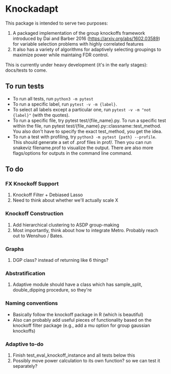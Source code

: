 # Knockadapt

This package is intended to serve two purposes:
1. A packaged implementation of the group knockoffs framework introduced by Dai and Barber 2016 (https://arxiv.org/abs/1602.03589) for variable selection problems with highly correlated features
2. It also has a variety of algorithms for adaptively selecting groupings to maximize power while maintaing FDR control.

This is currently under heavy development (it's in the early stages): docs/tests to come.

## To run tests

- To run all tests, run ``python3 -m pytest`` 
- To run a specific label, run ``pytest -v -m {label}``.
- To select all labels except a particular one, run ``pytest -v -m "not {label}"`` (with the quotes).
- To run a specific file, try pytest test/{file_name}.py. To run a specific test within the file, run pytest test/{file_name}.py::classname::test_method. You also don't have to specify
the exact test_method, you get the idea.
- To run a test with profiling, try ``python3 -m pytest {path} --profile``. This should generate a set of .prof files in prof/. Then you can run snakeviz filename.prof to visualize the output.
There are also more flags/options for outputs in the command line command.

## To do

### FX Knockoff Support

1. Knockoff Filter + Debiased Lasso
2. Need to think about whether we'll actually scale X

### Knockoff Construction

1. Add hierarchical clustering to ASDP group-making
2. Most importantly, think about how to integrate Metro.
Probably reach out to Wenshuo / Bates. 

### Graphs

1. DGP class? instead of returning like 6 things?

### Abstratification

1. Adaptive module should have a class which has
sample_split, double_dipping procedure, so they're 

### Naming conventions

- Basically follow the knockoff package in R (which is beautiful)
- Also can probably add useful pieces of functionality based on the knockoff
filter package (e.g., add a mu option for group gaussian knockoffs)

### Adaptive to-do

1. Finish test_eval_knockoff_instance and all tests below this
2. Possibly move power calculation to its own function? so we can test it separately?